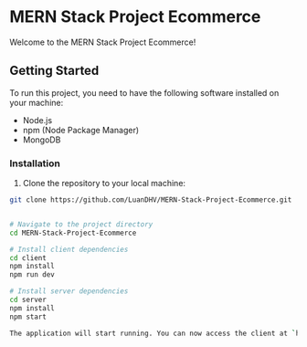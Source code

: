 # MERN Stack Project Ecommerce

Welcome to the MERN Stack Project Ecommerce!

## Getting Started
To run this project, you need to have the following software installed on your machine:

- Node.js
- npm (Node Package Manager)
- MongoDB

### Installation

1. Clone the repository to your local machine:

```bash
git clone https://github.com/LuanDHV/MERN-Stack-Project-Ecommerce.git


# Navigate to the project directory
cd MERN-Stack-Project-Ecommerce

# Install client dependencies
cd client
npm install
npm run dev

# Install server dependencies
cd server
npm install
npm start

The application will start running. You can now access the client at `http://localhost:3000 and interact with the server at `http://localhost:8000.


```
